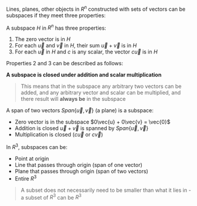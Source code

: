 Lines, planes, other objects in $R^n$ constructed with sets of vectors can be subspaces if they meet three properties:

A subspace $H$ in $R^n$ has three properties:

1. The zero vector is in $H$
2. For each $\vec{u}$ and $\vec{v}$ in $H$, their sum $\vec{u} + \vec{v}$ is in $H$
3. For each $\vec{u}$ in $H$ and $c$ is any scalar, the vector $c\vec{u}$ is in $H$

Properties 2 and 3 can be described as follows:

**A subspace is closed under addition and scalar multiplication**

> This means that in the subspace any arbitrary two vectors can be added, and any arbitrary vector and scalar can be multiplied, and there result will **always be** in the subspace

A span of two vectors $Span\{\vec{u}, \vec{v}\}$ (a plane) is a subspace:
- Zero vector is in the subspace $0\vec{u} + 0\vec{v} = \vec{0}$
- Addition is closed $\vec{u} + \vec{v}$ is spanned by $Span\{\vec{u}, \vec{v}\}$
- Multiplication is closed ($c\vec{u}$ or $c\vec{v})$

In $R^3$, subspaces can be:

- Point at origin
- Line that passes through origin (span of one vector)
- Plane that passes through origin (span of two vectors)
- Entire $R^3$
> A subset does not necessarily need to be smaller than what it lies in - a subset of $R^3$ can be $R^3$



